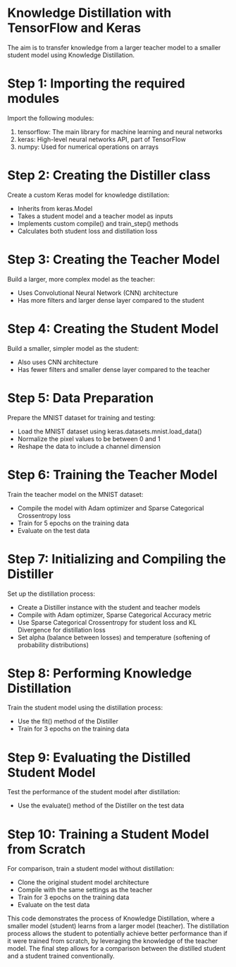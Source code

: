 # Knowledge Distillation with TensorFlow and Keras

The aim is to transfer knowledge from a larger teacher model to a smaller student model using Knowledge Distillation.

# Step 1: Importing the required modules
Import the following modules:

1. tensorflow: The main library for machine learning and neural networks
2. keras: High-level neural networks API, part of TensorFlow
3. numpy: Used for numerical operations on arrays

# Step 2: Creating the Distiller class
Create a custom Keras model for knowledge distillation:

- Inherits from keras.Model
- Takes a student model and a teacher model as inputs
- Implements custom compile() and train_step() methods
- Calculates both student loss and distillation loss

# Step 3: Creating the Teacher Model
Build a larger, more complex model as the teacher:

- Uses Convolutional Neural Network (CNN) architecture
- Has more filters and larger dense layer compared to the student

# Step 4: Creating the Student Model
Build a smaller, simpler model as the student:

- Also uses CNN architecture
- Has fewer filters and smaller dense layer compared to the teacher

# Step 5: Data Preparation
Prepare the MNIST dataset for training and testing:

- Load the MNIST dataset using keras.datasets.mnist.load_data()
- Normalize the pixel values to be between 0 and 1
- Reshape the data to include a channel dimension

# Step 6: Training the Teacher Model
Train the teacher model on the MNIST dataset:

- Compile the model with Adam optimizer and Sparse Categorical Crossentropy loss
- Train for 5 epochs on the training data
- Evaluate on the test data

# Step 7: Initializing and Compiling the Distiller
Set up the distillation process:

- Create a Distiller instance with the student and teacher models
- Compile with Adam optimizer, Sparse Categorical Accuracy metric
- Use Sparse Categorical Crossentropy for student loss and KL Divergence for distillation loss
- Set alpha (balance between losses) and temperature (softening of probability distributions)

# Step 8: Performing Knowledge Distillation
Train the student model using the distillation process:

- Use the fit() method of the Distiller
- Train for 3 epochs on the training data

# Step 9: Evaluating the Distilled Student Model
Test the performance of the student model after distillation:

- Use the evaluate() method of the Distiller on the test data

# Step 10: Training a Student Model from Scratch
For comparison, train a student model without distillation:

- Clone the original student model architecture
- Compile with the same settings as the teacher
- Train for 3 epochs on the training data
- Evaluate on the test data

This code demonstrates the process of Knowledge Distillation, where a smaller model (student) learns from a larger model (teacher). The distillation process allows the student to potentially achieve better performance than if it were trained from scratch, by leveraging the knowledge of the teacher model. The final step allows for a comparison between the distilled student and a student trained conventionally.
